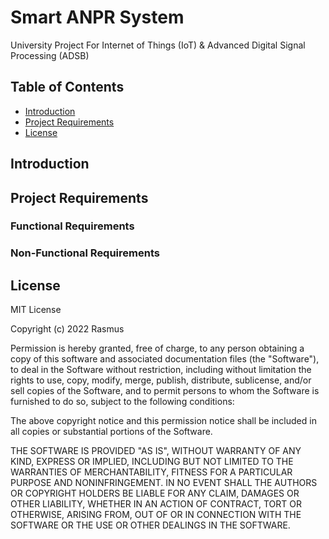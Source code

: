 # Smart ANPR System
University Project For Internet of Things (IoT) &amp; Advanced Digital Signal Processing (ADSB)

## Table of Contents
* [Introduction](#introduction)
* [Project Requirements](#project-requirements)
* [License](#license)
<!-- * [License](#license) -->

## Introduction

## Project Requirements

### Functional Requirements

### Non-Functional Requirements

## License
MIT License

Copyright (c) 2022 Rasmus

Permission is hereby granted, free of charge, to any person obtaining a copy
of this software and associated documentation files (the "Software"), to deal
in the Software without restriction, including without limitation the rights
to use, copy, modify, merge, publish, distribute, sublicense, and/or sell
copies of the Software, and to permit persons to whom the Software is
furnished to do so, subject to the following conditions:

The above copyright notice and this permission notice shall be included in all
copies or substantial portions of the Software.

THE SOFTWARE IS PROVIDED "AS IS", WITHOUT WARRANTY OF ANY KIND, EXPRESS OR
IMPLIED, INCLUDING BUT NOT LIMITED TO THE WARRANTIES OF MERCHANTABILITY,
FITNESS FOR A PARTICULAR PURPOSE AND NONINFRINGEMENT. IN NO EVENT SHALL THE
AUTHORS OR COPYRIGHT HOLDERS BE LIABLE FOR ANY CLAIM, DAMAGES OR OTHER
LIABILITY, WHETHER IN AN ACTION OF CONTRACT, TORT OR OTHERWISE, ARISING FROM,
OUT OF OR IN CONNECTION WITH THE SOFTWARE OR THE USE OR OTHER DEALINGS IN THE
SOFTWARE.


